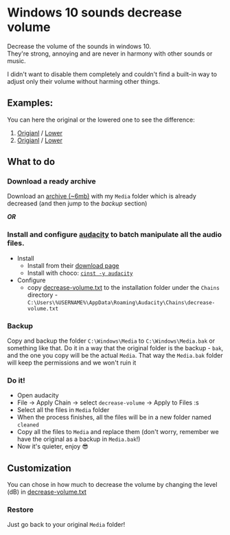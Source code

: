 # Windows 10 sounds decrease volume
Decrease the volume of the sounds in windows 10.<BR>
They're strong, annoying and are never in harmony with other sounds or music.
<BR>

I didn't want to disable them completely and couldn't find a built-in way to adjust only their volume without harming other things.

## Examples:
You can here the original or the lowered one to see the difference:
 1. [Origianl](https://clyp.it/yuccfowh) / [Lower](https://clyp.it/gifemwj2)
 2. [Origianl](https://clyp.it/kuabr1du) / [Lower](https://clyp.it/blgkxcrj)

## What to do
### Download a ready archive
Download an [archive (~6mb)](http://www.filedropper.com/media_6) with my `Media` folder which is already decreased (and then jump to the *backup* section)


***OR***


### Install and configure [audacity](http://www.audacityteam.org/) to batch manipulate all the audio files.
* Install
  * Install from their [download page](http://www.audacityteam.org/download/)
  * Install with choco: [`cinst -y audacity`](https://chocolatey.org/packages/audacity)
* Configure
  * copy [decrease-volume.txt](decrease-volume.txt) to the installation folder under the `Chains` directory - `C:\Users\%USERNAME%\AppData\Roaming\Audacity\Chains\decrease-volume.txt`

### Backup
Copy and backup the folder `C:\Windows\Media` to `C:\Windows\Media.bak` or something like that. Do it in a way that the original folder is the backup - `bak`, and the one you copy will be the actual `Media`. That way the `Media.bak` folder will keep the permissions and we won't ruin it

### Do it!
* Open audacity
* File -> Apply Chain -> select `decrease-volume` -> Apply to Files :s
* Select all the files in `Media` folder
* When the process finishes, all the files will be in a new folder named `cleaned`
* Copy all the files to `Media` and replace them (don't worry, remember we have the original as a backup in `Media.bak`!)
* Now it's quieter, enjoy :sunglasses:

## Customization
You can chose in how much to decrease the volume by changing the level (dB) in [decrease-volume.txt](decrease-volume.txt)

### Restore
Just go back to your original `Media` folder!
